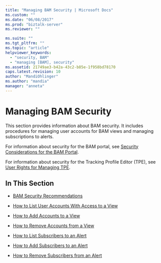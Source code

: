 ```yaml
---
title: "Managing BAM Security | Microsoft Docs"
ms.custom: ""
ms.date: "06/08/2017"
ms.prod: "biztalk-server"
ms.reviewer: ""

ms.suite: ""
ms.tgt_pltfrm: ""
ms.topic: "article"
helpviewer_keywords: 
  - "security, BAM"
  - "managing [BAM], security"
ms.assetid: 21749ae3-b42a-43c2-b85e-1f958bd78170
caps.latest.revision: 10
author: "MandiOhlinger"
ms.author: "mandia"
manager: "anneta"
---
```

# Managing BAM Security
This section provides information about BAM security. It includes procedures for managing user accounts for BAM views and managing subscriptions to alerts.  
  
 For information about security for the BAM portal, see [Security Considerations for the BAM Portal](../core/security-considerations-for-the-bam-portal.md).  
  
 For information about security for the Tracking Profile Editor (TPE), see [User Rights for Managing TPE](../core/user-rights-for-managing-tpe.md).  
  
## In This Section  
  
-   [BAM Security Recommendations](../core/bam-security-recommendations.md)  
  
-   [How to List User Accounts With Access to a View](../core/how-to-list-user-accounts-with-access-to-a-view.md)  
  
-   [How to Add Accounts to a View](../core/how-to-add-accounts-to-a-view.md)  
  
-   [How to Remove Accounts from a View](../core/how-to-remove-accounts-from-a-view.md)  
  
-   [How to List Subscribers to an Alert](../core/how-to-list-subscribers-to-an-alert.md)  
  
-   [How to Add Subscribers to an Alert](../core/how-to-add-subscribers-to-an-alert.md)  
  
-   [How to Remove Subscribers from an Alert](../core/how-to-remove-subscribers-from-an-alert.md)